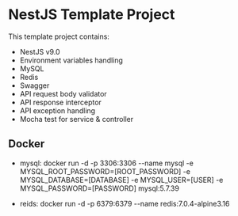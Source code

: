 # NestJS Template Project

This template project contains:

- NestJS v9.0
- Environment variables handling
- MySQL
- Redis
- Swagger
- API request body validator
- API response interceptor
- API exception handling
- Mocha test for service & controller


## Docker

* mysql: docker run -d -p 3306:3306 --name mysql -e MYSQL_ROOT_PASSWORD=[ROOT_PASSWORD] -e MYSQL_DATABASE=[DATABASE] -e MYSQL_USER=[USER] -e MYSQL_PASSWORD=[PASSWORD] mysql:5.7.39

* reids: docker run -d -p 6379:6379 --name redis:7.0.4-alpine3.16